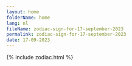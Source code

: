 ```yaml
---
layout: home
folderName: home
lang: nl
fileName: zodiac-sign-for-17-september-2023
permalink: zodiac-sign-for-17-september-2023
date: 17-09-2023
---
```

{% include zodiac.html %}
